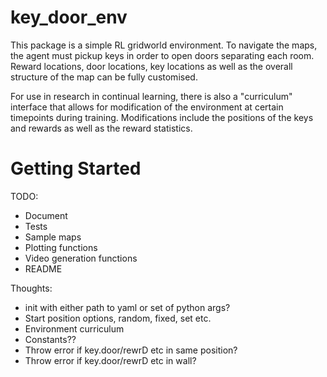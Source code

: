 # key_door_env

This package is a simple RL gridworld environment. To navigate the maps, the agent must pickup keys in order to open doors separating each room. 
Reward locations, door locations, key locations as well as the overall structure of the map can be fully customised.

For use in research in continual learning, there is also a "curriculum" interface that allows for modification of the environment at certain timepoints during training. 
Modifications include the positions of the keys and rewards as well as the reward statistics. 

# Getting Started

TODO:

- Document
- Tests
- Sample maps
- Plotting functions
- Video generation functions
- README

Thoughts:

- init with either path to yaml or set of python args?
- Start position options, random, fixed, set etc.
- Environment curriculum
- Constants??
- Throw error if key.door/rewrD etc in same position?
- Throw error if key.door/rewrD etc in wall?